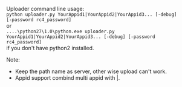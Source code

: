 Uploader command line usage:    
    <code>python uploader.py YourAppid1|YourAppid2|YourAppid3... [-debug] [-password rc4_password]</code>    
or    
    <code>..\..\python27\1.0\python.exe uploader.py YourAppid1|YourAppid2|YourAppid3... [-debug] [-password rc4_password]</code>    
if you don't have python2 installed.

Note:    
* Keep the path name as server, other wise upload can't work.
* Appid support combind multi appid with |.
